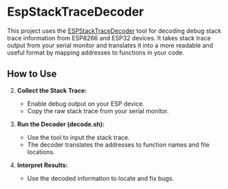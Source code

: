# EspStackTraceDecoder

This project uses the [ESPStackTraceDecoder](https://github.com/littleyoda/EspStackTraceDecoder) tool for decoding debug stack trace information from ESP8266 and ESP32 devices. It takes stack trace output from your serial monitor and translates it into a more readable and useful format by mapping addresses to functions in your code.

## How to Use
2. **Collect the Stack Trace:**
   - Enable debug output on your ESP device.
   - Copy the raw stack trace from your serial monitor.

3. **Run the Decoder (decode.sh):**
   - Use the tool to input the stack trace.  
   - The decoder translates the addresses to function names and file locations.

4. **Interpret Results:**
   - Use the decoded information to locate and fix bugs.
